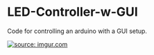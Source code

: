 # LED-Controller-w-GUI
Code for controlling an arduino with a GUI setup.

<a href="http://imgur.com/wi9ARyZ"><img src="http://i.imgur.com/wi9ARyZ.gif" title="source: imgur.com" /></a>


